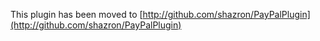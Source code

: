 This plugin has been moved to [http://github.com/shazron/PayPalPlugin](http://github.com/shazron/PayPalPlugin)